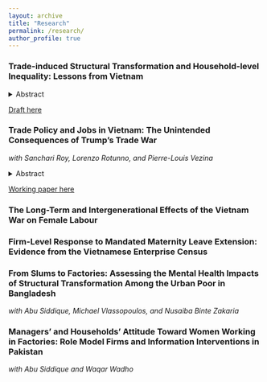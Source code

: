 ```yaml
---
layout: archive
title: "Research"
permalink: /research/
author_profile: true
--- 
```


### Trade-induced Structural Transformation and Household-level Inequality: Lessons from Vietnam 
<details>  
Funding from STEG_CEPR. 
<summary> Abstract </summary>

There is little consensus on whether access to foreign export markets can promote gender equality in developing countries. This paper leverages the US-Vietnam Bilateral Trade Agreement (BTA) that came into force in 2001 as a natural experiment to explore whether the disproportionate expansion of the female-intensive wearing apparel sector can trigger the structural transformation of the female labour force in a way which promotes gender equality at the household level. By using a difference-in-differences strategy and through relying on panel data, I find that women residing in provinces that were more exposed to the BTA were more likely to work in the wearing apparel sector and increased their income relative to their husbands. I then examine whether the improvement in labour market opportunities and relative income of women led to changes in the allocation of resources that could be indicative of higher female intrahousehold bargaining power. I find that household consumption of `female-preferred' goods did not increase in provinces that experienced more exposure to the BTA.

</details>

[Draft here](https://anrisakaki.github.io/files/Trade_induced_structural_transformation_and_the_spousal_wage_gap.pdf)

### Trade Policy and Jobs in Vietnam: The Unintended Consequences of Trump’s Trade War
_with Sanchari Roy, Lorenzo Rotunno, and Pierre-Louis Vezina_
<details>
<summary> Abstract </summary>

We use the US-China trade war as an exogenous shock to export opportunities in Vietnam and examine its effect on Vietnam’s exports and labor markets. We find that Vietnamese exports to the US were around 40 percent higher in 2020 relative to 2017 in sectors hit by US tariffs on Chinese products. This increase is driven by both new export product varieties and increased exports in existing categories. This expansion in export opportunities led to job creation and increased working hours in affected sectors relative to non-affected ones. It also led to an increase in wages, even more so for women workers.

</details>

[Working paper here](https://anrisakaki.github.io/files/Trump_and_Vietnam.pdf)

### The Long-Term and Intergenerational Effects of the Vietnam War on Female Labour

### Firm-Level Response to Mandated Maternity Leave Extension: Evidence from the Vietnamese Enterprise Census

### From Slums to Factories: Assessing the Mental Health Impacts of Structural Transformation Among the Urban Poor in Bangladesh
_with Abu Siddique, Michael Vlassopoulos, and Nusaiba Binte Zakaria_

### Managers’ and Households’ Attitude Toward Women Working in Factories: Role Model Firms and Information Interventions in Pakistan
_with Abu Siddique and Waqar Wadho_
